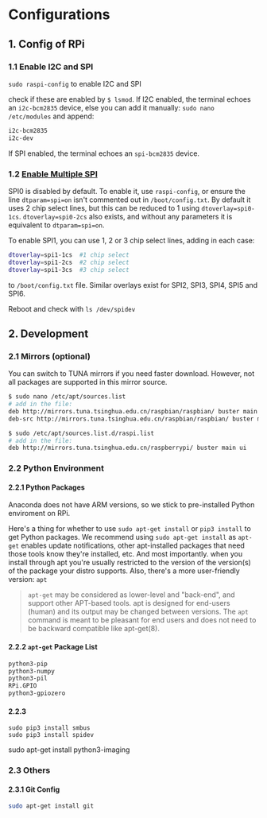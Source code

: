 # Configurations
## 1. Config of RPi
### 1.1 Enable I2C and SPI
`sudo raspi-config` to enable I2C and SPI

check if these are enabled by `$ lsmod`. If I2C enabled, the terminal echoes an `i2c-bcm2835` device, else you can add it manually: `sudo nano /etc/modules` and append:

```sh
i2c-bcm2835
i2c-dev
```

If SPI enabled, the terminal echoes an `spi-bcm2835` device.

### 1.2 [Enable Multiple SPI](https://www.raspberrypi.org/documentation/hardware/raspberrypi/spi/README.md)
SPI0 is disabled by default. To enable it, use `raspi-config`, or ensure the line `dtparam=spi=on` isn't commented out in `/boot/config.txt`. By default it uses 2 chip select lines, but this can be reduced to 1 using `dtoverlay=spi0-1cs`. `dtoverlay=spi0-2cs` also exists, and without any parameters it is equivalent to `dtparam=spi=on`.

To enable SPI1, you can use 1, 2 or 3 chip select lines, adding in each case:

```sh
dtoverlay=spi1-1cs  #1 chip select
dtoverlay=spi1-2cs  #2 chip select
dtoverlay=spi1-3cs  #3 chip select
```

to `/boot/config.txt` file. Similar overlays exist for SPI2, SPI3, SPI4, SPI5 and SPI6.

Reboot and check with `ls /dev/spidev`

## 2. Development
### 2.1 Mirrors (optional)
You can switch to TUNA mirrors if you need faster download. However, not all packages are supported in this mirror source.

```sh
$ sudo nano /etc/apt/sources.list
# add in the file:
deb http://mirrors.tuna.tsinghua.edu.cn/raspbian/raspbian/ buster main non-free contrib rpi
deb-src http://mirrors.tuna.tsinghua.edu.cn/raspbian/raspbian/ buster main non-free contrib rpi

$ sudo /etc/apt/sources.list.d/raspi.list
# add in the file:
deb http://mirrors.tuna.tsinghua.edu.cn/raspberrypi/ buster main ui
```

### 2.2 Python Environment
#### 2.2.1 Python Packages
Anaconda does not have ARM versions, so we stick to pre-installed Python enviroment on RPi. 

Here's a thing for whether to use `sudo apt-get install` or `pip3 install` to get Python packages. We recommend using `sudo apt-get install` as  `apt-get` enables update notifications, other apt-installed packages that need those tools know they're installed, etc. And most importantly. when you install through apt you're usually restricted to the version of the version(s) of the package your distro supports. Also, there's a more user-friendly version: `apt`

> `apt-get` may be considered as lower-level and "back-end", and support other APT-based tools. apt is designed for end-users (human) and its output may be changed between versions.
> The `apt` command is meant to be pleasant for end users and does not need to be backward compatible like apt-get(8).

#### 2.2.2 `apt-get` Package List
```sh
python3-pip
python3-numpy
python3-pil
RPi.GPIO
python3-gpiozero
```

#### 2.2.3 
```
sudo pip3 install smbus
sudo pip3 install spidev
```

sudo apt-get install python3-imaging

### 2.3 Others
#### 2.3.1 Git Config
```sh
sudo apt-get install git
```
<!--stackedit_data:
eyJoaXN0b3J5IjpbMTAxMjg1MDczNCwtMTg2NjkzMTIxMywtMT
kzNDIzMzAxMywtNTM0NDY3ODAwLDc1OTkwMDQ0MCwxOTU5Mjk0
NzE3LDM3MDAxODg5LDIxMDY0MDAxMywtMTUyNTIwODQxNywxNj
E0NTA2NjI5LC0yMzYwNzM1NTAsLTE2MzAwNzAyMiwxODA5MzQw
ODI4LDE5ODIyMDQxMDEsMTU5ODM2MTI0MSwxNTk3MDE1NzI2LD
ExODc4OTkwMDIsOTE2NTE1NzUyLC0zNDk2MzkzMzAsODQ0NzIy
NzY1XX0=
-->